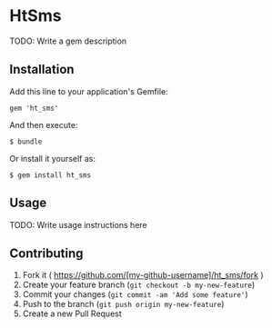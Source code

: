 # HtSms

TODO: Write a gem description

## Installation

Add this line to your application's Gemfile:

    gem 'ht_sms'

And then execute:

    $ bundle

Or install it yourself as:

    $ gem install ht_sms

## Usage

TODO: Write usage instructions here

## Contributing

1. Fork it ( https://github.com/[my-github-username]/ht_sms/fork )
2. Create your feature branch (`git checkout -b my-new-feature`)
3. Commit your changes (`git commit -am 'Add some feature'`)
4. Push to the branch (`git push origin my-new-feature`)
5. Create a new Pull Request
